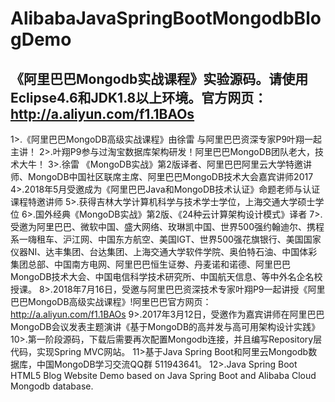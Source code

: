 # AlibabaJavaSpringBootMongodbBlogDemo
《阿里巴巴Mongodb实战课程》实验源码。请使用Eclipse4.6和JDK1.8以上环境。官方网页：http://a.aliyun.com/f1.1BAOs
------------------------------------------------------------------------
1>.《阿里巴巴MongoDB高级实战课程》由徐雷 与阿里巴巴资深专家P9叶翔一起主讲！
2>.叶翔P9参与过淘宝数据库架构研发！阿里巴巴MongoDB团队老大，技术大牛！
3>.徐雷 《MongoDB实战》第2版译者、阿里巴巴阿里云大学特邀讲师、MongoDB中国社区联席主席、阿里巴巴MongoDB技术大会嘉宾讲师2017
4>.2018年5月受邀成为《阿里巴巴Java和MongoDB技术认证》命题老师与认证课程特邀讲师
5>.获得吉林大学计算机科学与技术学士学位，上海交通大学硕士学位
6>.国外经典《MongoDB实战》第2版、《24种云计算架构设计模式》译者
7>.受邀为阿里巴巴、微软中国、盛大网络、玫琳凯中国、世界500强约翰迪尔、携程系一嗨租车、沪江网、中国东方航空、美国IGT、世界500强花旗银行、美国国家仪器NI、达丰集团、台达集团、上海交通大学软件学院、奥伯特石油、中国体彩集团总部、中国南方电网、阿里巴巴恒生证劵、丹麦诺和诺德、阿里巴巴MongoDB技术大会、中国电信科学技术研究所、中国航天信息、等中外名企名校授课。
8>.2018年7月16日，受邀与阿里巴巴资深技术专家叶翔P9一起讲授《阿里巴巴MongoDB高级实战课程》!阿里巴巴官方网页：http://a.aliyun.com/f1.1BAOs
9>.2017年3月12日，受邀作为嘉宾讲师在阿里巴巴MongoDB会议发表主题演讲《基于MongoDB的高并发与高可用架构设计实践》
10>.第一阶段源码，下载后需要再次配置Mongodb连接，并且编写Repository层代码，实现Spring MVC网站。
11>基于Java Spring Boot和阿里云Mongodb数据库，中国MongoDB学习交流QQ群 511943641。
12>.Java Spring Boot HTML5 Blog Website Demo based on Java Spring Boot and Alibaba Cloud Mongodb database.
